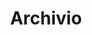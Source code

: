 ---
layout: page
title: Archivio
permalink: /archivio/
image:
description: Archivio edizioni passare della Giostra Individuale.
---